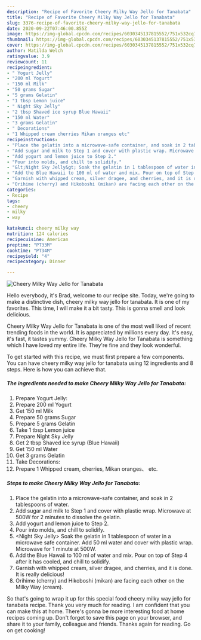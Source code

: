 ```yaml
---
description: "Recipe of Favorite Cheery Milky Way Jello for Tanabata"
title: "Recipe of Favorite Cheery Milky Way Jello for Tanabata"
slug: 3376-recipe-of-favorite-cheery-milky-way-jello-for-tanabata
date: 2020-09-22T07:46:00.855Z
image: https://img-global.cpcdn.com/recipes/6030345137815552/751x532cq70/cheery-milky-way-jello-for-tanabata-recipe-main-photo.jpg
thumbnail: https://img-global.cpcdn.com/recipes/6030345137815552/751x532cq70/cheery-milky-way-jello-for-tanabata-recipe-main-photo.jpg
cover: https://img-global.cpcdn.com/recipes/6030345137815552/751x532cq70/cheery-milky-way-jello-for-tanabata-recipe-main-photo.jpg
author: Matilda Welch
ratingvalue: 3.9
reviewcount: 11
recipeingredient:
- " Yogurt Jelly"
- "200 ml Yogurt"
- "150 ml Milk"
- "50 grams Sugar"
- "5 grams Gelatin"
- "1 tbsp Lemon juice"
- " Night Sky Jelly"
- "2 tbsp Shaved ice syrup Blue Hawaii"
- "150 ml Water"
- "3 grams Gelatin"
- " Decorations"
- "1 Whipped cream cherries Mikan oranges etc"
recipeinstructions:
- "Place the gelatin into a microwave-safe container, and soak in 2 tablespoons of water."
- "Add sugar and milk to Step 1 and cover with plastic wrap. Microwave at 500W for 2 minutes to dissolve the gelatin."
- "Add yogurt and lemon juice to Step 2."
- "Pour into molds, and chill to solidify."
- "&lt;Night Sky Jelly&gt; Soak the gelatin in 1 tablespoon of water in a microwave safe container. Add 50 ml water and cover with plastic wrap. Microwave for 1 minute at 500W."
- "Add the Blue Hawaii to 100 ml of water and mix. Pour on top of Step 4 after it has cooled, and chill to solidify."
- "Garnish with whipped cream, silver dragee, and cherries, and it is done. It is really delicious!"
- "Orihime (cherry) and Hikoboshi (mikan) are facing each other on the Milky Way (cream)."
categories:
- Recipe
tags:
- cheery
- milky
- way

katakunci: cheery milky way 
nutrition: 124 calories
recipecuisine: American
preptime: "PT33M"
cooktime: "PT34M"
recipeyield: "4"
recipecategory: Dinner

---
```



![Cheery Milky Way Jello for Tanabata](https://img-global.cpcdn.com/recipes/6030345137815552/751x532cq70/cheery-milky-way-jello-for-tanabata-recipe-main-photo.jpg)

Hello everybody, it's Brad, welcome to our recipe site. Today, we're going to make a distinctive dish, cheery milky way jello for tanabata. It is one of my favorites. This time, I will make it a bit tasty. This is gonna smell and look delicious.

Cheery Milky Way Jello for Tanabata is one of the most well liked of recent trending foods in the world. It is appreciated by millions every day. It's easy, it's fast, it tastes yummy. Cheery Milky Way Jello for Tanabata is something which I have loved my entire life. They're fine and they look wonderful.




To get started with this recipe, we must first prepare a few components. You can have cheery milky way jello for tanabata using 12 ingredients and 8 steps. Here is how you can achieve that.

<!--inarticleads1-->

##### The ingredients needed to make Cheery Milky Way Jello for Tanabata:

1. Prepare  Yogurt Jelly:
1. Prepare 200 ml Yogurt
1. Get 150 ml Milk
1. Prepare 50 grams Sugar
1. Prepare 5 grams Gelatin
1. Take 1 tbsp Lemon juice
1. Prepare  Night Sky Jelly
1. Get 2 tbsp Shaved ice syrup (Blue Hawaii)
1. Get 150 ml Water
1. Get 3 grams Gelatin
1. Take  Decorations:
1. Prepare 1 Whipped cream, cherries, Mikan oranges、 etc.




<!--inarticleads2-->

##### Steps to make Cheery Milky Way Jello for Tanabata:

1. Place the gelatin into a microwave-safe container, and soak in 2 tablespoons of water.
1. Add sugar and milk to Step 1 and cover with plastic wrap. Microwave at 500W for 2 minutes to dissolve the gelatin.
1. Add yogurt and lemon juice to Step 2.
1. Pour into molds, and chill to solidify.
1. &lt;Night Sky Jelly&gt; Soak the gelatin in 1 tablespoon of water in a microwave safe container. Add 50 ml water and cover with plastic wrap. Microwave for 1 minute at 500W.
1. Add the Blue Hawaii to 100 ml of water and mix. Pour on top of Step 4 after it has cooled, and chill to solidify.
1. Garnish with whipped cream, silver dragee, and cherries, and it is done. It is really delicious!
1. Orihime (cherry) and Hikoboshi (mikan) are facing each other on the Milky Way (cream).




So that's going to wrap it up for this special food cheery milky way jello for tanabata recipe. Thank you very much for reading. I am confident that you can make this at home. There's gonna be more interesting food at home recipes coming up. Don't forget to save this page on your browser, and share it to your family, colleague and friends. Thanks again for reading. Go on get cooking!
